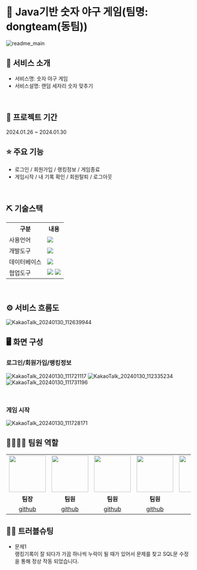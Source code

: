 # 📎 Java기반 숫자 야구 게임(팀명: dongteam(동팀))
![readme_main](https://github.com/2021-SMHRD-KDT-AI-17/baseball/assets/157410342/9ec2d845-736d-4c43-8e87-a0f6768df783)


## 👀 서비스 소개
* 서비스명:  숫자 야구 게임
* 서비스설명: 랜덤 세자리 숫자 맞추기
<br>

## 📅 프로젝트 기간
2024.01.26 ~ 2024.01.30
<br>

## ⭐ 주요 기능
* 로그인 / 회원가입 / 랭킹정보 / 게임종료 
* 게임시작 / 내 기록 확인 / 회원탈퇴 / 로그아웃


<br>

## ⛏ 기술스택
<table>
    <tr>
        <th>구분</th>
        <th>내용</th>
    </tr>
    <tr>
        <td>사용언어</td>
        <td>
            <img src="https://img.shields.io/badge/Java-007396?style=for-the-badge&logo=java&logoColor=white"/>
        </td>
    </tr>
    <tr>
        <td>개발도구</td>
        <td>
            <img src="https://img.shields.io/badge/Eclipse-2C2255?style=for-the-badge&logo=Eclipse&logoColor=white"/>
        </td>
    </tr>
    <tr>
        <td>데이터베이스</td>
        <td>
            <img src="https://img.shields.io/badge/Oracle 11g-F80000?style=for-the-badge&logo=Oracle&logoColor=white"/>
        </td>
    </tr>
    <tr>
        <td>협업도구</td>
        <td>
            <img src="https://img.shields.io/badge/Git-F05032?style=for-the-badge&logo=Git&logoColor=white"/>
            <img src="https://img.shields.io/badge/GitHub-181717?style=for-the-badge&logo=GitHub&logoColor=white"/>
        </td>
    </tr>
</table>


<br>

## ⚙ 서비스 흐름도
![KakaoTalk_20240130_112639944](https://github.com/2021-SMHRD-KDT-AI-17/baseball/assets/157410342/1364e154-1906-450f-a02b-b28793d7d549)
<br>


## 🖥 화면 구성

### 로그인/회원가입/랭킹정보
![KakaoTalk_20240130_111721117](https://github.com/2021-SMHRD-KDT-AI-17/baseball/assets/157410342/27e70021-700d-43f2-a9b0-ba5a69dbe703)
![KakaoTalk_20240130_112335234](https://github.com/2021-SMHRD-KDT-AI-17/baseball/assets/157410342/d78d65df-1703-4157-a3c7-db27e9dbd40f)
![KakaoTalk_20240130_111731196](https://github.com/2021-SMHRD-KDT-AI-17/baseball/assets/157410342/6d3e7e29-e4d6-4909-9740-e99f13f87811)

<br>

### 게임 시작
![KakaoTalk_20240130_111728171](https://github.com/2021-SMHRD-KDT-AI-17/baseball/assets/157410342/8c77b271-9a27-43c4-839f-de7f17e85398)

</td>
  </tr>

  ## 👨‍👩‍👦‍👦 팀원 역할
<table>
  <tr>
    <td align="center"><img src="https://item.kakaocdn.net/do/fd49574de6581aa2a91d82ff6adb6c0115b3f4e3c2033bfd702a321ec6eda72c" width="100" height="100"/></td>
    <td align="center"><img src="https://mb.ntdtv.kr/assets/uploads/2019/01/Screen-Shot-2019-01-08-at-4.31.55-PM-e1546932545978.png" width="100" height="100"/></td>
    <td align="center"><img src="https://mblogthumb-phinf.pstatic.net/20160127_177/krazymouse_1453865104404DjQIi_PNG/%C4%AB%C4%AB%BF%C0%C7%C1%B7%BB%C1%EE_%B6%F3%C0%CC%BE%F0.png?type=w2" width="100" height="100"/></td>
    <td align="center"><img src="https://i.pinimg.com/236x/ed/bb/53/edbb53d4f6dd710431c1140551404af9.jpg" width="100" height="100"/></td>
    <td align="center"><img src="https://pbs.twimg.com/media/B-n6uPYUUAAZSUx.png" width="100" height="100"/></td>
  <tr>
    <td align="center"><b>팀장</b></td>
    <td align="center"><b>팀원</b></td>
    <td align="center"><b>팀원</b></td>
    <td align="center"><b>팀원</b></td>
    
  </tr>
  <tr>
    <td align="center"><a href="https://github.com/자신의username작성해주세요" target='_blank'>github</a></td>
    <td align="center"><a href="https://github.com/자신의username작성해주세요" target='_blank'>github</a></td>
    <td align="center"><a href="https://github.com/자신의username작성해주세요" target='_blank'>github</a></td>
    <td align="center"><a href="https://github.com/자신의username작성해주세요" target='_blank'>github</a></td>
   
  </tr>
</table>

## 🤾‍♂️ 트러블슈팅

* 문제1<br>
랭킹기록이 잘 되다가 가끔 하나씩 누락이 될 때가 있어서
문제를 찾고 SQL문 수정을 통해 정상 작동 되었습니다.
 
